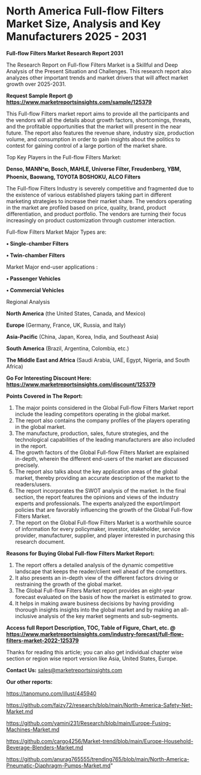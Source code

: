 # North America Full-flow Filters Market Size, Analysis and Key Manufacturers 2025 - 2031

<strong>Full-flow Filters Market Research Report 2031</strong>

The Research Report on Full-flow Filters Market is a Skillful and Deep Analysis of the Present Situation and Challenges. This research report also analyzes other important trends and market drivers that will affect market growth over 2025-2031.

<strong>Request Sample Report @ <a href=https://www.marketreportsinsights.com/sample/125379>https://www.marketreportsinsights.com/sample/125379</a></strong>

This Full-flow Filters market report aims to provide all the participants and the vendors will all the details about growth factors, shortcomings, threats, and the profitable opportunities that the market will present in the near future. The report also features the revenue share, industry size, production volume, and consumption in order to gain insights about the politics to contest for gaining control of a large portion of the market share.

Top Key Players in the Full-flow Filters Market:

<strong>Denso, MANNᵃఐ, Bosch, MAHLE, Universe Filter, Freudenberg, YBM, Phoenix, Baowang, TOYOTA BOSHOKU, ALCO Filters</strong>

The Full-flow Filters Industry is severely competitive and fragmented due to the existence of various established players taking part in different marketing strategies to increase their market share. The vendors operating in the market are profiled based on price, quality, brand, product differentiation, and product portfolio. The vendors are turning their focus increasingly on product customization through customer interaction.

Full-flow Filters Market Major Types are:

<strong>• Single-chamber Filters

• Twin-chamber Filters</strong>

Market Major end-user applications :

<strong>• Passenger Vehicles

• Commercial Vehicles</strong>

Regional Analysis

</u><strong><b>North America</b></strong> (the United States, Canada, and Mexico)

<strong><b>Europe </b></strong>(Germany, France, UK, Russia, and Italy)

<strong><b>Asia-Pacific</b></strong> (China, Japan, Korea, India, and Southeast Asia)

<strong><b>South America</b></strong> (Brazil, Argentina, Colombia, etc.)

<strong><b>The Middle East and Africa</b></strong> (Saudi Arabia, UAE, Egypt, Nigeria, and South Africa)

<strong>Go For Interesting Discount Here: <a href=https://www.marketreportsinsights.com/discount/125379>https://www.marketreportsinsights.com/discount/125379</a></strong>

<strong>Points Covered in The Report:</strong>
<ol>
  <li>The major points considered in the Global Full-flow Filters Market report include the leading competitors operating in the global market.</li>
  <li>The report also contains the company profiles of the players operating in the global market.</li>
  <li>The manufacture, production, sales, future strategies, and the technological capabilities of the leading manufacturers are also included in the report.</li>
  <li>The growth factors of the Global Full-flow Filters Market are explained in-depth, wherein the different end-users of the market are discussed precisely.</li>
  <li>The report also talks about the key application areas of the global market, thereby providing an accurate description of the market to the readers/users.</li>
  <li>The report incorporates the SWOT analysis of the market. In the final section, the report features the opinions and views of the industry experts and professionals. The experts analyzed the export/import policies that are favorably influencing the growth of the Global Full-flow Filters Market.</li>
  <li>The report on the Global Full-flow Filters Market is a worthwhile source of information for every policymaker, investor, stakeholder, service provider, manufacturer, supplier, and player interested in purchasing this research document.</li>
</ol>
<strong>Reasons for Buying Global Full-flow Filters Market Report:</strong>

<ol>
  <li>The report offers a detailed analysis of the dynamic competitive landscape that keeps the reader/client well ahead of the competitors.</li>
  <li>It also presents an in-depth view of the different factors driving or restraining the growth of the global market.</li>
  <li>The Global Full-flow Filters Market report provides an eight-year forecast evaluated on the basis of how the market is estimated to grow.</li>
  <li>It helps in making aware business decisions by having providing thorough insights insights into the global market and by making an all-inclusive analysis of the key market segments and sub-segments.</li>
</ol>
<strong>Access full Report Description, TOC, Table of Figure, Chart, etc. @ <a href=https://www.marketreportsinsights.com/industry-forecast/full-flow-filters-market-2022-125379>https://www.marketreportsinsights.com/industry-forecast/full-flow-filters-market-2022-125379</a></strong>


Thanks for reading this article; you can also get individual chapter wise section or region wise report version like Asia, United States, Europe.

<strong>Contact Us:</strong>
sales@marketreportsinsights.com

<strong>Our other reports:</strong>

<a href=https://tanomuno.com/illust/445940>https://tanomuno.com/illust/445940</a>

<a href=https://github.com/faizy72/research/blob/main/North-America-Safety-Net-Market.md>https://github.com/faizy72/research/blob/main/North-America-Safety-Net-Market.md</a>

<a href=https://github.com/yamini231/Research/blob/main/Europe-Fusing-Machines-Market.md>https://github.com/yamini231/Research/blob/main/Europe-Fusing-Machines-Market.md</a>

<a href=https://github.com/cargo4256/Market-trend/blob/main/Europe-Household-Beverage-Blenders-Market.md>https://github.com/cargo4256/Market-trend/blob/main/Europe-Household-Beverage-Blenders-Market.md</a>

<a href=https://github.com/anurag765555/trending765/blob/main/North-America-Pneumatic-Diaphragm-Pumps-Market.md>https://github.com/anurag765555/trending765/blob/main/North-America-Pneumatic-Diaphragm-Pumps-Market.md</a>"
